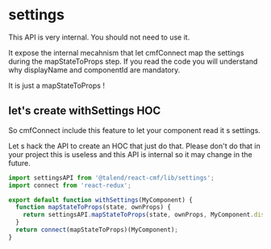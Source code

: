 # settings

This API is very internal. You should not need to use it.

It expose the internal mecahnism that let cmfConnect map the settings during the mapStateToProps step. If you read the code you will understand why displayName and componentId are mandatory.

It is just a mapStateToProps !

## let's create withSettings HOC

So cmfConnect include this feature to let your component read it s settings.

Let s hack the API to create an HOC that just do that. Please don't do that in your project this is useless and this API is internal so it may change in the future.

```javascript
import settingsAPI from '@talend/react-cmf/lib/settings';
import connect from 'react-redux';

export default function withSettings(MyComponent) {
  function mapStateToProps(state, ownProps) {
    return settingsAPI.mapStateToProps(state, ownProps, MyComponent.displayName, ownProps.componentId);
  }
  return connect(mapStateToProps)(MyComponent);
}
```
